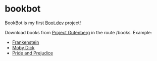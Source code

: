 # bookbot

BookBot is my first [Boot.dev](https://www.boot.dev) project!

Download books from [Project Gutenberg](https://www.gutenberg.org/) in the route /books. Example: 

- [Frankenstein](https://www.gutenberg.org/cache/epub/84/pg84.txt)
- [Moby Dick](https://www.gutenberg.org/cache/epub/2701/pg2701.txt)
- [Pride and Prejudice](https://www.gutenberg.org/cache/epub/2701/pg2701.txt)